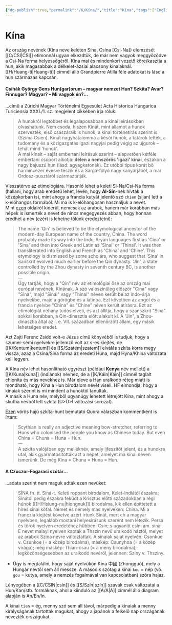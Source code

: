 ```yaml
---
{"dg-publish":true,"permalink":"/K/Kína/","title":"Kína","tags":["Englishtexttranslated"],"created":"2023-11-21T09:12","updated":"2025-04-27T10:02"}
---
```



# Kína

Az ország nevének (Kína neve keleten Sína, Csína \[Csi-Na\]) elemzését [[C/CSI\|CSI]] etimonnál ugyan elkezdtük, de már nem vagyok meggyőződve a Csi-Na forma helyességéről. Kína mai és mindenkori vezető köre/kasztja a hun, akik magasabbak a délkelet-ázsiai alacsony kínaiaknál.  
[[H/Huang-ti\|Huang-ti]] címnél álló Grandpierre Atilla féle adatokat is lásd a hun származás kapcsán.  

#### Csihák György Gens Hun(gar)orum – magyar nemzet Hun? Szkíta? Avar? Finnugor? Magyar? – Mi vagyok én?...

...című a Zürichi Magyar Történelmi Egyesület Acta Historica Hungarica Turiciensia XXXI./1. sz. megjelent cikkében írja róluk:  
> A hunokról legtöbbet és legalaposabban a kínai leírásokban olvashatunk. Nem csoda, hiszen Kínát, mint államot a hunok szervezték, első császáraik is hunok, a kínai történetírás szerint is (Szima Csien). Kínát nagyhatalommá a késői hunok, a tatárok tették, a tudomány és a közigazgatás igazi nagyjai pedig végig az ujgurok – tehát mind 'hunok'.  
> A mai kínait – saját embertani leírásuk szerint – alapvetően kétféle embertani csoport alkotja: **délen a nemszőrös 'igazi' kínai**, északon a nagy bajuszú hun (lásd: agyagkatonák). Ez utóbbi típus korát bő harmincezer évesre teszik és a Sárga-folyó nagy kanyarjából, a mai Ordosz-pusztáról származtatják.  

Visszatérve az etimológiára. Hasonló lehet a keleti Si-Na/Csi-Na forma (hallani, hogy arab eredetű lehet, lévén, hogy **Al-Sin**-nek hívták a középkorban is), mint ahogy a francia kutyát jelentő szó `chien` (sijan) lett a k-előhangos formából. Mi ma is k-előhangosan használjuk a nevet.  
Mint [ezen](https://en.wikipedia.org/wiki/Qin_dynasty#Etymology_of_China) oldalról kiderül, nemcsak az arabok, hanem már korábban más népek is ismerték a nevet de nincs megegyezés abban, hogy honnan eredhet a név (ezért is lehetne tőlünk eredeztetni):  
> The name 'Qin' is believed to be the etymological ancestor of the modern-day European name of the country, China. The word probably made its way into the Indo-Aryan languages first as 'Cina' or 'Sina' and then into Greek and Latin as 'Sinai' or 'Thinai'. It was then transliterated into English and French as 'China' and 'Chine'. This etymology is dismissed by some scholars, who suggest that 'Sina' in Sanskrit evolved much earlier before the Qin dynasty. 'Jin', a state controlled by the Zhou dynasty in seventh century BC, is another possible origin.  
> —  
> Úgy tartják, hogy a "Qin" név az etimológiai őse az ország mai európai nevének, Kínának. A szó valószínűleg először "Cina" vagy "Sina", majd "Sinai" vagy "Thinai" néven került be az indo-árja nyelvekbe, majd a görögbe és a latinba. Ezt követően az angol és a francia nyelvbe "China" és "Chine" néven került átírásra. Ezt az etimológiát néhány tudós elveti, és azt állítja, hogy a szanszkrit "Sina" sokkal korábban, a Qin-dinasztia előtt alakult ki. A "Jin", a Zhou-dinasztia által az i. e. VII. században ellenőrzött állam, egy másik lehetséges eredet.

Azt Zajti Ferenc Zsidó volt-e Jézus című könyvéből is tudjuk, hogy a szumer-sémi nyelvekre jellemző volt az s-es kiejtés, de [[K/Kentum\|kentum]] és [[S/Szatem\|szatem]] elválás szkíta korra megy vissza, azaz a Csina/Sina forma az eredeti Huna, majd Hyna/Khina változata kell legyen.  

A Kína név lehet hasonlítható egyrészt (például **Kenya** név mellett) a [[K/Kuna\|kuna]] (indiánok) névhez, de a [[K/Káin\|Káin]] címnél taglalt chionita és más nevekhez is. Már eleve a Han uralkodó réteg miatt is mondható, hogy Kína a Hun birodalom nevét viseli. HF elmondja, hogy a kínaiak szerint is mi mindent a hunoktól tanultak.  
A másik a Huna név, melyből ugyanúgy lehetett létrejött Kína, mint ahogy a skutha névből lett szkíta (U>Ü>Í változási sorozat).  
  

[Ezen](https://qr.ae/pG0VqX) vörös hajú szkíta-hunt bemutató Quora válaszban kommentként is írtam:  
> Scythian is really an adjective meaning bow-stretcher, referring to Huns who colonised the people you know as Chinese today. But even China = Chuna = Huna = Hun.  
> —  
> A szkíta valójában egy melléknév, amely íjfeszítőt jelent, és a hunokra utal, akik gyarmatosították azt a népet, amelyet ma kínai néven ismerünk. De még Kína = Chuna = Huna = Hun.  


#### A Czuczor-Fogarasi szótár...

...adata szerint nem maguk adták ezen nevüket:  
> SÍNA fn. tt. Síná-t. Keleti roppant birodalom, Kelet-Indiától északra; Sínától pedig északra feküdt a Krisztus előtti századokban a régi húnok ([[H/Hsiung-nu\|hiongnuk]]) birodalma, kik ellen építtetett a híres sinai kőfal. Német és némely más nyelveken: China. Mi a franczia kiejtést követve azért írtunk Sínát, mert ch a magyar nyelvben, legalább mostani helyesirásunk szerént nem létezik. Persa és török nyelven eredetéhez hűbben: Csín; s ugyanitt csíni am. sínai. E nevet malayi nyelven kapták a Thszin nevü uralkodó háztól, melyet az arabok Szina névre változtattak. A sínaiak saját nyelvén: Csonkue v. Csunkoe (= a közép birodalma), máskép: Csunyhoa (= a közép virága); még máskép: Thian-csau (= a meny birodalma); legközönségesebben az uralkodó nevéről, jelennen: Sziny v. Thsziny.  
- Úgy is megtalálni, hogy saját nyelvükön Kína 中國 (Zhōngguó), mely a Hungár névtől sem áll messze. A második szótag a kínai `kou` = nép (vö. `gou` = kutya, amely a nemzés fogalmával van kapcsolatban) szóra hajaz.

Lényegében a [[C/CSIN\|csín]] és [[S/Szín\|szín]] szavak csak változatai a Hun/Kan/stb. formáknak, ahol a kiinduló az [[A/A\|A]] címnél álló diagram alapján is An/En/In.  

A kínai `tien` = ég, menny szó sem áll távol, márpedig a kínaiak a menny királyságának tartották magukat, ahogy a japánok a felkelő nap országának nevezték országukat.  

